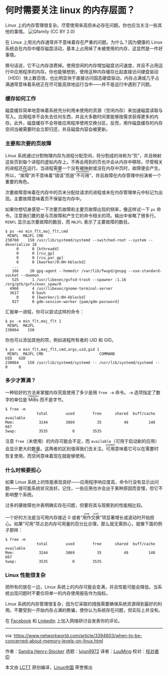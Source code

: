 [#]: collector: (lujun9972)
[#]: translator: (luuming)
[#]: reviewer: ( )
[#]: publisher: ( )
[#]: url: ( )
[#]: subject: (When to be concerned about memory levels on Linux)
[#]: via: (https://www.networkworld.com/article/3394603/when-to-be-concerned-about-memory-levels-on-linux.html)
[#]: author: (Sandra Henry-Stocker https://www.networkworld.com/author/Sandra-Henry_Stocker/)

何时需要关注 linux 的内存层面？
======
Linux 上的内存管理很复杂。尽管使用率高但未必存在问题。你也应当关注一些其他的事情。
![Qfamily \(CC BY 2.0\)][1]

在 Linux 上用光内存通常并不意味着存在严重的问题。为什么？因为健康的 Linux 系统会在内存中缓存磁盘活动，基本上占用掉了未被使用的内存，这显然是一件好事情。

换句话说，它不让内存浪费掉。使用空闲的内存增加磁盘访问速度，并且不占用运行中应用程序的内存。你也能够想到，使用这种内存缓存比起直接访问硬盘驱动（HDD）快上数百倍，也比明显快于直接访问固态硬盘驱动。内存占满或几乎占满通常意味着系统正在尽可能高效地运行当中——并不是运行中遇到了问题。

### 缓存如何工作

磁盘缓存简单地意味着系统充分利用未使用的资源（空闲内存）来加速磁盘读取与写入。应用程序不会失去任何东西，并且大多数时间里能够按需求获得更多的内存。此外，磁盘缓存不会导致应用程序使用交换分区。反而，用作磁盘缓存的内存空间当被需要时会立即归还，并且磁盘内容会被更新。

### 主要和次要的页故障

Linux 系统通过分割物理内存为进程分配空间，将分割成的块称为“页”，并且映射这些页到每个进程的虚拟内存上。不再会用到的页也许会从内存中移除，尽管相关的进程还在运行。当进程需要一个没有被映射或没在内存中页时，故障便会产生。所以，“<ruby>故障<rt>fault</rt></ruby>”并不意味着“<ruby>错误<rt>error</rt></ruby>”而是“<ruby>不可用<rt>unavailables</rt></ruby>”，并且故障在内存管理中扮演者一个重要的角色。

次要故障意味着在内存中的页未分配给请求的进程或未在内存管理单元中标记为出现。主要故障意味着页不保留在内存中。

如果你想切身感受一下次要页故障和主要页故障出现的频率，像这样试一下 `ps` 命令。注意我们要的是与页故障和产生它的命令相关的项。输出中省略了很多行。`MINFL` 显示出次要故障的数目，而 `MAJFL` 表示了主要故障的数目。

```
$ ps -eo min_flt,maj_flt,cmd
 MINFL  MAJFL CMD
230760    150 /usr/lib/systemd/systemd --switched-root --system --deserialize 18
     0      0 [kthreadd]
     0      0 [rcu_gp]
     0      0 [rcu_par_gp]
     0      0 [kworker/0:0H-kblockd]
   ...
   166     20 gpg-agent --homedir /var/lib/fwupd/gnupg --use-standard-socket --daemon
   525      1 /usr/libexec/gvfsd-trash --spawner :1.16 /org/gtk/gvfs/exec_spaw/0
  4966      4 /usr/libexec/gnome-terminal-server
  3617      0 bash
     0      0 [kworker/1:0H-kblockd]
   927      0 gdm-session-worker [pam/gdm-password]
```

汇报单一进程，你可以尝试这样的命令：

```
$ ps -o min_flt,maj_flt 1
 MINFL  MAJFL
230064    150
```

你也可以添加其他的项，例如进程所有者的 UID 和 GID。

```
$ ps -o min_flt,maj_flt,cmd,args,uid,gid 1
 MINFL  MAJFL CMD                         COMMAND                       UID   GID
230064    150 /usr/lib/systemd/systemd -- /usr/lib/systemd/systemd --     0     0
```

### 多少才算满？

一种较好的方法来掌握内存究竟使用了多少是用 `free -m` 命令。`-m` 选项指定了数字的单位是 <ruby>MiBs<rt>mebibytes</rt></ruby> 而不是字节。

```
$ free -m
              total        used        free      shared  buff/cache   available
Mem:           3244        3069          35          49         140         667
Swap:          3535           0        3535
```

注意 `free`（未使用）的内存可能会不足，而 `available`（可用于启动新的应用）会显示更大的数量。这两者的区别值得我们去关注。<ruby>可用<rt>available</rt></ruby>意味着它可以在需要时恢复使用，而<ruby>空闲<rt>free</rt></ruby>意味着现在就能够使用。

### 什么时候要担心

如果 Linux 系统上的性能表现良好——应用程序响应度高，命令行没有显示出问题——很可能系统状况良好。记住，一些应用也许会出于某种原因而变慢，但它不影响整个系统。

过多的硬故障也许表明确实存在问题，但要将其与观察到的性能相比较。

一个好的方法是当可用内存接近 0 或者“<ruby>用作交换<rt>swap used</rt></ruby>”项显著增长或波动时开始担心。如果“可用”项占总内存可用量的百分比合理，那么就无需担心，就像下面的例子那样：

```
$ free -m
              total        used        free      shared  buff/cache   available
Mem:           3244        3069          35          49         140         667
Swap:          3535           0        3535
```

### Linux 性能很复杂

把所有的放在一边，Linux 系统上的内存可能会变满，并且性能可能会降低。当系统出现问题时不要仅将单一的内存使用报告作为指标。

Linux 系统的内存管理很复杂，因为它采取的措施需要确保系统资源得到最好的利用。不要受到一开始内存占满的欺骗，使你认为系统存在问题，但实际上并没有。

在 [Facebook][4] 和 [LinkedIn][5] 上加入网络研讨会发表你的评论。

--------------------------------------------------------------------------------

via: https://www.networkworld.com/article/3394603/when-to-be-concerned-about-memory-levels-on-linux.html

作者：[Sandra Henry-Stocker][a]
选题：[lujun9972][b]
译者：[LuuMing](https://github.com/LuuMing)
校对：[校对者ID](https://github.com/校对者ID)

本文由 [LCTT](https://github.com/LCTT/TranslateProject) 原创编译，[Linux中国](https://linux.cn/) 荣誉推出

[a]: https://www.networkworld.com/author/Sandra-Henry_Stocker/
[b]: https://github.com/lujun9972
[1]: https://images.idgesg.net/images/article/2019/05/full-swimming-pool-100796221-large.jpg
[2]: https://www.networkworld.com/article/3391029/must-know-linux-commands.html
[3]: https://www.youtube.com/playlist?list=PL7D2RMSmRO9J8OTpjFECi8DJiTQdd4hua
[4]: https://www.facebook.com/NetworkWorld/
[5]: https://www.linkedin.com/company/network-world
